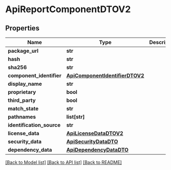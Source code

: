 # ApiReportComponentDTOV2

## Properties

| Name                      | Type                                                              | Description | Notes      |
| ------------------------- | ----------------------------------------------------------------- | ----------- | ---------- |
| **package_url**           | **str**                                                           |             | [optional] |
| **hash**                  | **str**                                                           |             | [optional] |
| **sha256**                | **str**                                                           |             | [optional] |
| **component_identifier**  | [**ApiComponentIdentifierDTOV2**](ApiComponentIdentifierDTOV2.md) |             | [optional] |
| **display_name**          | **str**                                                           |             | [optional] |
| **proprietary**           | **bool**                                                          |             | [optional] |
| **third_party**           | **bool**                                                          |             | [optional] |
| **match_state**           | **str**                                                           |             | [optional] |
| **pathnames**             | **list[str]**                                                     |             | [optional] |
| **identification_source** | **str**                                                           |             | [optional] |
| **license_data**          | [**ApiLicenseDataDTOV2**](ApiLicenseDataDTOV2.md)                 |             | [optional] |
| **security_data**         | [**ApiSecurityDataDTO**](ApiSecurityDataDTO.md)                   |             | [optional] |
| **dependency_data**       | [**ApiDependencyDataDTO**](ApiDependencyDataDTO.md)               |             | [optional] |

[[Back to Model list]](../README.md#documentation-for-models) [[Back to API list]](../README.md#documentation-for-api-endpoints) [[Back to README]](../README.md)
